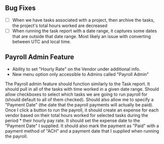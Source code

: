 ## Bug Fixes
- [ ] When we have tasks associated with a project, then archive the tasks, the project's total hours worked are decreased
- [ ] When running the task report with a date range, it captures some dates that are outside that date range. Most likely an issue with converting between UTC and local time. 

## Payroll Admin Feature
- Ability to set "Hourly Rate" on the Vendor under additional info.
- New menu option only accessible to Admins called "Payroll Admin" 

The Payroll admin feature should function similarly to the Task report. It should pull in all of the tasks with time worked in a given date range. Should allow checkboxes to select which tasks we are going to run payroll for (should default to all of them checked). Should also allow me to specify a "Payment Date" (the date that the payroll payments will actually be paid). Once I click a button to run the payroll, it should create an expense for each vendor based on their total hours worked for selected tasks during the period * their hourly pay rate. It should set the expense date to the "Payment Date" I supplied. It should also mark the payment as "Paid" with a payment method of "ACH" and a payment date that I supplied when running the payroll. 